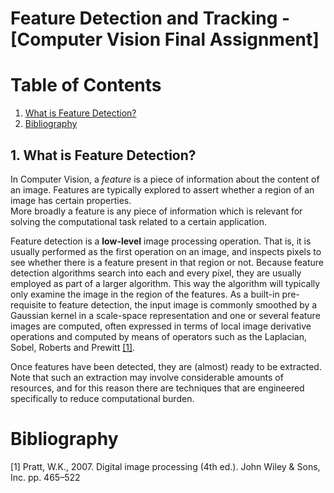 # Feature Detection and Tracking - [Computer Vision Final Assignment]

# Table of Contents
1. [What is Feature Detection?](#1-what-is-feature-detection)
2. [Bibliography](#bibliography)

## 1. What is Feature Detection? 
In Computer Vision, a _feature_ is a piece of information about the content of an image. Features are typically explored 
to assert whether a region of an image has certain properties.\
More broadly a feature is any piece of information which is relevant for solving the computational task related to a 
certain application.

Feature detection is a **low-level** image processing operation. That is, it is usually performed as the first operation 
on an image, and inspects pixels to see whether there is a feature present in that region or not. Because feature 
detection algorithms search into each and every pixel, they are usually employed as part of a larger algorithm. This way
the algorithm will typically only examine the image in the region of the features. As a built-in 
pre-requisite to feature detection, the input image is commonly smoothed by a Gaussian kernel in a scale-space 
representation and one or several feature images are computed, often expressed in terms of local image derivative 
operations and computed by means of operators such as the Laplacian, Sobel, Roberts and Prewitt [[1]](#bibliography).

Once features have been detected, they are (almost) ready to be extracted. Note that such an extraction may involve 
considerable amounts of resources, and for this reason there are techniques that are engineered specifically to reduce 
computational burden.


# Bibliography
[1] Pratt, W.K., 2007. Digital image processing (4th ed.). John Wiley & Sons, Inc. pp. 465–522